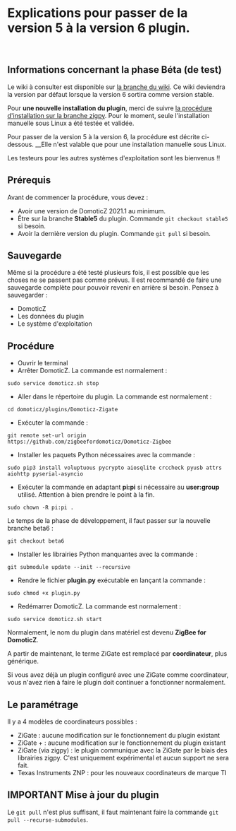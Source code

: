 
# Explications pour passer de la version 5 à la version 6 plugin.

</br>

## Informations concernant la phase Béta (de test)

Le wiki à consulter est disponible sur [la branche du wiki](https://github.com/zigbeefordomoticz/wiki/blob/zigpy/fr-fr/Home.md). Ce wiki deviendra la version par défaut lorsque la version 6 sortira comme version stable.

Pour __une nouvelle installation du plugin__, merci de suivre [la procédure d'installation sur la branche zigpy](https://github.com/zigbeefordomoticz/wiki/blob/zigpy/fr-fr/Plugin_Installation.md#2---installation-manuelle-sous-linux). Pour le moment, seule l'installation manuelle sous Linux a été testée et validée.

Pour passer de la version 5 à la version 6, la procédure est décrite ci-dessous. __Elle n'est valable que pour une installation manuelle sous Linux.

Les testeurs pour les autres systèmes d'exploitation sont les bienvenus !!

## Prérequis

Avant de commencer la procédure, vous devez :

* Avoir une version de DomoticZ 2021.1 au minimum.
* Être sur la branche __Stable5__ du plugin. Commande `git checkout stable5` si besoin.
* Avoir la dernière version du plugin. Commande `git pull` si besoin.


## Sauvegarde

Même si la procédure a été testé plusieurs fois, il est possible que les choses ne se passent pas comme prévus.
Il est recommandé de faire une sauvegarde complète pour pouvoir revenir en arrière si besoin.
Pensez à sauvegarder :

* DomoticZ
* Les données du plugin
* Le système d'exploitation


## Procédure

* Ouvrir le terminal
* Arrêter DomoticZ. La commande est normalement :
```
sudo service domoticz.sh stop
```
* Aller dans le répertoire du plugin. La commande est normalement :
```
cd domoticz/plugins/Domoticz-Zigate
```
* Exécuter la commande :
```
git remote set-url origin https://github.com/zigbeefordomoticz/Domoticz-Zigbee
```
* Installer les paquets Python nécessaires avec la commande :
```
sudo pip3 install voluptuous pycrypto aiosqlite crccheck pyusb attrs aiohttp pyserial-asyncio
```
* Exécuter la commande en adaptant __pi:pi__ si nécessaire au __user:group__ utilisé. Attention à bien prendre le point à la fin.
```
sudo chown -R pi:pi .
```

Le temps de la phase de développement, il faut passer sur la nouvelle branche beta6 :
```
git checkout beta6
```

* Installer les librairies Python manquantes avec la commande :
```
git submodule update --init --recursive
```
* Rendre le fichier __plugin.py__ exécutable en lançant la commande :
```
sudo chmod +x plugin.py
```
* Redémarrer DomoticZ. La commande est normalement :
```
sudo service domoticz.sh start
```


Normalement, le nom du plugin dans matériel est devenu __ZigBee for DomoticZ__.

A partir de maintenant, le terme ZiGate est remplacé par __coordinateur__, plus générique.

Si vous avez déjà un plugin configuré avec une ZiGate comme coordinateur, vous n'avez rien à faire le plugin doit continuer a fonctionner normalement.

## Le paramétrage

Il y a 4 modèles de coordinateurs possibles :

* ZiGate : aucune modification sur le fonctionnement du plugin existant
* ZiGate + : aucune modification sur le fonctionnement du plugin existant
* ZiGate (via zigpy) : le plugin communique avec la ZiGate par le biais des librairies zigpy. C'est uniquement expérimental et aucun support ne sera fait.
* Texas Instruments ZNP : pour les nouveaux coordinateurs de marque TI



## IMPORTANT Mise à jour du plugin

Le `git pull` n'est plus suffisant, il faut maintenant faire la commande `git pull --recurse-submodules`.
